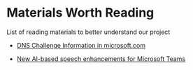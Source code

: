 # Materials Worth Reading

List of reading materials to better understand our project

- [DNS Challenge Information in microsoft.com](https://www.microsoft.com/en-us/research/academic-program/deep-noise-suppression-challenge-icassp-2022/)

- [New AI-based speech enhancements for Microsoft Teams](https://techcommunity.microsoft.com/t5/microsoft-teams-blog/new-ai-based-speech-enhancements-for-microsoft-teams/ba-p/3490168)